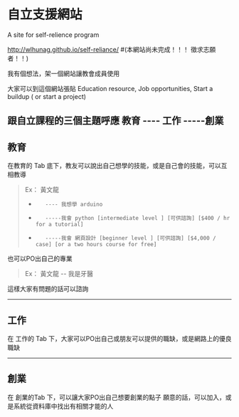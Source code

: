 # 自立支援網站 
A site for self-relience program

http://wlhunag.github.io/self-reliance/
#(本網站尚未完成！！！ 徵求志願者！！)

我有個想法，架一個網站讓教會成員使用

大家可以到這個網站張貼 
Education resource, Job opportunities, Start a buildup ( or start a project)

跟自立課程的三個主題呼應
教育 ---- 工作 -----創業
----------------------------------------------------------------------------------------------------------

教育
---
在教育的 Tab 底下，教友可以說出自己想學的技能，或是自己會的技能，可以互相教導
>Ex：
>黃文龍  
>*        ---- 我想學 arduino
>*        -----我會 python [intermediate level ] [可供諮詢] [$400 / hr for a tutorial]
>*        -----我會 網頁設計 [beginner level ] [可供諮詢] [$4,000 / case] [or a two hours course for free]

也可以PO出自己的專業

>Ex： 黃文龍  -- 我是牙醫 

這樣大家有問題的話可以諮詢

----------------------------------------------------------------------------------------------------------

工作
---
在 工作的 Tab 下，大家可以PO出自己或朋友可以提供的職缺，或是網路上的優良職缺

----------------------------------------------------------------------------------------------------------

創業
---
在 創業的Tab 下，可以讓大家PO出自己想要創業的點子
願意的話，可以加入，或是系統從資料庫中找出有相關才能的人

